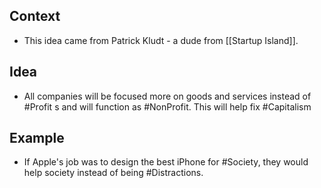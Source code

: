 ## Context
- This idea came from Patrick Kludt - a dude from [[Startup Island]]. 

## Idea
- All companies will be focused more on goods and services instead of #Profit s and will function as #NonProfit. This will help fix #Capitalism 

## Example
- If Apple's job was to design the best iPhone for #Society, they would help society instead of being #Distractions. 